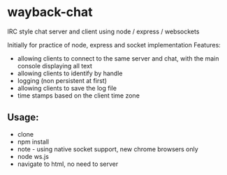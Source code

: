 # wayback-chat
IRC style chat server and client using node / express / websockets

Initially for practice of node, express and socket implementation
Features:
* allowing clients to connect to the same server and chat, with the main console displaying all text
* allowing clients to identify by handle
* logging (non persistent at first)
* allowing clients to save the log file
* time stamps based on the client time zone

## Usage:

* clone
* npm install
* note - using native socket support, new chrome browsers only
* node ws.js
* navigate to html, no need to server


